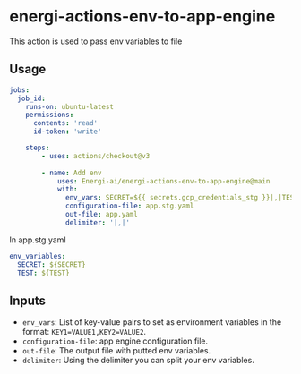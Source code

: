 # energi-actions-env-to-app-engine

This action is used to pass env variables to file

## Usage

```yaml
jobs:
  job_id:
    runs-on: ubuntu-latest
    permissions:
      contents: 'read'
      id-token: 'write'

    steps:
        - uses: actions/checkout@v3
    
        - name: Add env
            uses: Energi-ai/energi-actions-env-to-app-engine@main
            with:
              env_vars: SECRET=${{ secrets.gcp_credentials_stg }}|,|TEST=test
              configuration-file: app.stg.yaml
              out-file: app.yaml
              delimiter: '|,|'
```

In app.stg.yaml

```yaml
env_variables:
  SECRET: ${SECRET}
  TEST: ${TEST}
```
## Inputs
- `env_vars`: List of key-value pairs to set as environment variables in the format: `KEY1=VALUE1,KEY2=VALUE2`.
- `configuration-file`: app engine configuration file.
- `out-file`: The output file with putted env variables.
- `delimiter`: Using the delimiter you can split your env variables.
